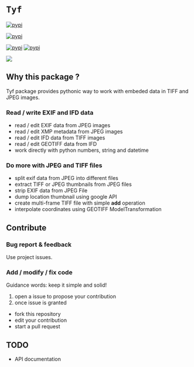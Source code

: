 # `Tyf`

[![pypi](https://img.shields.io/pypi/l/Tyf.svg?style=flat-square)](http://bruno.thoorens.free.fr/licences/tyf.html)

[![pypi](https://img.shields.io/pypi/pyversions/Tyf.svg?style=flat-square)](https://pypi.python.org/pypi/Tyf)

[![pypi](https://img.shields.io/pypi/v/Tyf.svg?style=flat-square)](https://pypi.python.org/pypi/Tyf)
[![pypi](https://img.shields.io/badge/wheel-yes-brightgreen.svg?style=flat-square)](https://pypi.python.org/pypi/Tyf)

[<img src="https://assets.gratipay.com/gratipay.svg?etag=3tGiSB5Uw_0-oWiLLxAqpQ~~" />](https://gratipay.com/Tyf)

## Why this package ?
Tyf package provides pythonic way to work with embeded data in TIFF and JPEG images.

### Read / write EXIF and IFD data
 + read / edit EXIF data from JPEG images
 + read / edit XMP metadata from JPEG images
 + read / edit IFD data from TIFF images
 + read / edit GEOTIFF data from IFD
 + work directly with python numbers, string and datetime

### Do more with JPEG and TIFF files
 + split exif data from JPEG into different files
 + extract TIFF or JPEG thumbnails from JPEG files
 + strip EXIF data from JPEG File
 + dump location thumbnail using google API
 + create multi-frame TIFF file with simple __add__ operation
 + interpolate coordinates using GEOTIFF ModelTransformation

## Contribute
### Bug report & feedback
Use project issues.

### Add / modify / fix code
Guidance words: keep it simple and solid!

1. open a issue to propose your contribution
2. once issue is granted
  + fork this repository
  + edit your contribution
  + start a pull request

## TODO
+ API documentation
